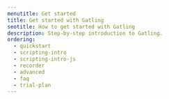 ```yaml
---
menutitle: Get started
title: Get started with Gatling
seotitle: How to get started with Gatling
description: Step-by-step introduction to Gatling.
ordering:
  - quickstart
  - scripting-intro
  - scripting-intro-js
  - recorder
  - advanced
  - faq
  - trial-plan
---
```

